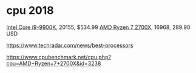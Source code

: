 # cpu 2018

[Intel Core i9-9900K](https://www.cpubenchmark.net/cpu.php?cpu=Intel+Core+i9-9900K+%40+3.60GHz&id=3334), 20155, $534.99
[AMD Ryzen 7 2700X](https://www.cpubenchmark.net/cpu.php?cpu=AMD+Ryzen+7+2700X&id=3238), 16968, 289.90 USD

https://www.techradar.com/news/best-processors

https://www.cpubenchmark.net/cpu.php?cpu=AMD+Ryzen+7+2700X&id=3238